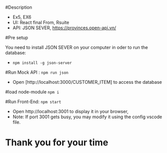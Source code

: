 #Description
- Ex5, EX6
- UI:  React final From, Rsuite
- API: JSON SEVER, https://provinces.open-api.vn/

#Pre setup

You need to install JSON SEVER on your computer in oder to run the database:
- `npm install -g json-server`

#Run Mock API : `npm run json`
- Open [http://localhost:3000/CUSTOMER_ITEM] to access the database

#load node-module 
`npm i`

#Run Front-End: `npm start`
- Open http://localhost:3001 to display it in your browser,
- Note: If port 3001 gets busy, you may modify it using the config vscode file.

# Thank you for your time

